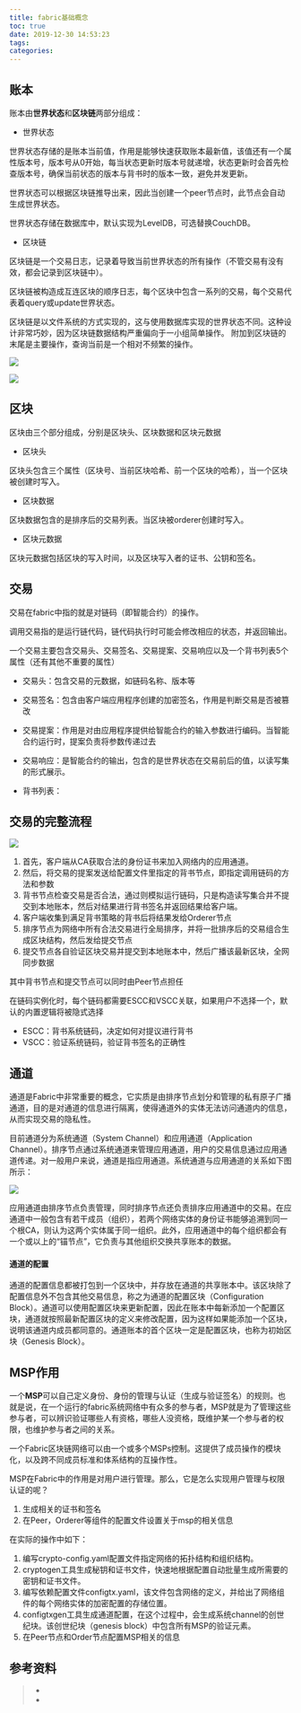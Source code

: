 ```yaml
---
title: fabric基础概念
toc: true
date: 2019-12-30 14:53:23
tags:
categories:
---
```




## 账本

账本由**世界状态**和**区块链**两部分组成：

- 世界状态

世界状态存储的是账本当前值，作用是能够快速获取账本最新值，该值还有一个属性版本号，版本号从0开始，每当状态更新时版本号就递增，状态更新时会首先检查版本号，确保当前状态的版本与背书时的版本一致，避免并发更新。

世界状态可以根据区块链推导出来，因此当创建一个peer节点时，此节点会自动生成世界状态。

世界状态存储在数据库中，默认实现为LevelDB，可选替换CouchDB。

- 区块链

区块链是一个交易日志，记录着导致当前世界状态的所有操作（不管交易有没有效，都会记录到区块链中）。

区块链被构造成互连区块的顺序日志，每个区块中包含一系列的交易，每个交易代表着query或update世界状态。

区块链是以文件系统的方式实现的，这与使用数据库实现的世界状态不同。这种设计非常巧妙，因为区块链数据结构严重偏向于一小组简单操作。 附加到区块链的末尾是主要操作，查询当前是一个相对不频繁的操作。

![](01-基础架构/ledger.png)

![](01-基础架构/ledger2.png)

## 区块

区块由三个部分组成，分别是区块头、区块数据和区块元数据

- 区块头

区块头包含三个属性（区块号、当前区块哈希、前一个区块的哈希），当一个区块被创建时写入。

- 区块数据

区块数据包含的是排序后的交易列表。当区块被orderer创建时写入。

- 区块元数据

区块元数据包括区块的写入时间，以及区块写入者的证书、公钥和签名。



## 交易

交易在fabric中指的就是对链码（即智能合约）的操作。

调用交易指的是运行链代码，链代码执行时可能会修改相应的状态，并返回输出。

一个交易主要包含交易头、交易签名、交易提案、交易响应以及一个背书列表5个属性（还有其他不重要的属性）

- 交易头：包含交易的元数据，如链码名称、版本等

- 交易签名：包含由客户端应用程序创建的加密签名，作用是判断交易是否被篡改

- 交易提案：作用是对由应用程序提供给智能合约的输入参数进行编码。当智能合约运行时，提案负责将参数传递过去

- 交易响应：是智能合约的输出，包含的是世界状态在交易前后的值，以读写集的形式展示。

- 背书列表：

## 交易的完整流程

![](01-基础架构/01.jpg)

1. 首先，客户端从CA获取合法的身份证书来加入网络内的应用通道。
2. 然后，将交易的提案发送给配置文件里指定的背书节点，即指定调用链码的方法和参数
3. 背书节点检查交易是否合法，通过则模拟运行链码，只是构造读写集合并不提交到本地账本，然后对结果进行背书签名并返回结果给客户端。
4. 客户端收集到满足背书策略的背书后将结果发给Orderer节点
5. 排序节点为网络中所有合法交易进行全局排序，并将一批排序后的交易组合生成区块结构，然后发给提交节点
6. 提交节点各自验证区块交易并提交到本地账本中，然后广播该最新区块，全网同步数据

其中背书节点和提交节点可以同时由Peer节点担任

在链码实例化时，每个链码都需要ESCC和VSCC关联，如果用户不选择一个，默认的内置逻辑将被隐式选择

- ESCC：背书系统链码，决定如何对提议进行背书
- VSCC：验证系统链码，验证背书签名的正确性



## 通道

通道是Fabric中非常重要的概念，它实质是由排序节点划分和管理的私有原子广播通道，目的是对通道的信息进行隔离，使得通道外的实体无法访问通道内的信息，从而实现交易的隐私性。

目前通道分为系统通道（System Channel）和应用通道（Application Channel）。排序节点通过系统通道来管理应用通道，用户的交易信息通过应用通道传递。对一般用户来说，通道是指应用通道。系统通道与应用通道的关系如下图所示：

![](通道的概念与使用/sc.jpg)

应用通道由排序节点负责管理，同时排序节点还负责排序应用通道中的交易。在应通道中一般包含有若干成员（组织），若两个网络实体的身份证书能够追溯到同一个根CA，则认为这两个实体属于同一组织。此外，应用通道中的每个组织都会有一个或以上的“锚节点”，它负责与其他组织交换共享账本的数据。

#### 通道的配置

通道的配置信息都被打包到一个区块中，并存放在通道的共享账本中。该区块除了配置信息外不包含其他交易信息，称之为通道的配置区块（Configuration Block）。通道可以使用配置区块来更新配置，因此在账本中每新添加一个配置区块，通道就按照最新配置区块的定义来修改配置，因为这样如果能添加一个区块，说明该通道内成员都同意的。通道账本的首个区块一定是配置区块，也称为初始区块（Genesis Block）。

## MSP作用

一个**MSP**可以自己定义身份、身份的管理与认证（生成与验证签名）的规则。也就是说，在一个运行的fabric系统网络中有众多的参与者，MSP就是为了管理这些参与者，可以辨识验证哪些人有资格，哪些人没资格，既维护某一个参与者的权限，也维护参与者之间的关系。

一个Fabric区块链网络可以由一个或多个MSPs控制。这提供了成员操作的模块化，以及跨不同成员标准和体系结构的互操作性。

MSP在Fabric中的作用是对用户进行管理。那么，它是怎么实现用户管理与权限认证的呢？

1. 生成相关的证书和签名
2. 在Peer，Orderer等组件的配置文件设置关于msp的相关信息

在实际的操作中如下：

1. 编写crypto-config.yaml配置文件指定网络的拓扑结构和组织结构。
2. cryptogen工具生成秘钥和证书文件，快速地根据配置自动批量生成所需要的密钥和证书文件。
3. 编写依赖配置文件configtx.yaml，该文件包含网络的定义，并给出了网络组件的每个网络实体的加密配置的存储位置。
4. configtxgen工具生成通道配置，在这个过程中，会生成系统channel的创世纪块。该创世纪块（genesis block）中包含所有MSP的验证元素。
5. 在Peer节点和Order节点配置MSP相关的信息

## 参考资料

> - []()
> - []()
